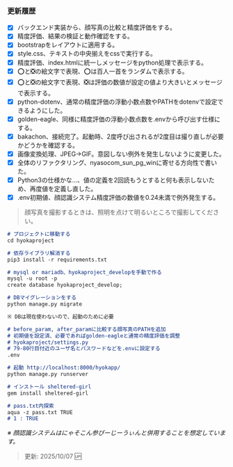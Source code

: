 ### 更新履歴

- [x] バックエンド実装から、顔写真の比較と精度評価をする。
- [x] 精度評価、結果の検証と動作確認をする。
- [x] bootstrapをレイアウトに適用する。
- [x] style.css、テキストの中央揃えをcssで実行する。
- [x] 精度評価、index.htmlに統一しメッセージをpython処理で表示する。
- [x] ⭕と❎の絵文字で表現、⭕は百人一首をランダムで表示する。
- [x] ⭕と❎の絵文字で表現、❎は評価の数値が設定の値より大きいとメッセージで表示する。
- [x] python-dotenv、通常の精度評価の浮動小数点数やPATHをdotenvで設定できるようにした。
- [x] golden-eagle、同様に精度評価の浮動小数点数を.envから呼び出す仕様にする。
- [x] bakachon、接続完了。起動時、2度呼び出されるが2度目は撮り直しが必要かどうかを確認する。
- [x] 画像変換処理、JPEG→GIF。意図しない例外を発生しないように変更した。
- [x] 全体のリファクタリング、nyasocom_sun_pg_winに寄せる方向性で書いた。
- [x] Python3の仕様かな...、値の定義を2回読もうとすると何も表示しないため、再度値を定義し直した。
- [x] .env初期値、顔認識システム精度評価の数値を0.24未満で例外発生する。

> 顔写真を撮影するときは、照明を点けて明るいところで撮影してください。

```markdown
# プロジェクトに移動する
cd hyokaproject

# 依存ライブラリ解消する
pip3 install -r requirements.txt

# mysql or mariadb、hyokaproject_developを手動で作る
mysql -u root -p
create database hyokaproject_develop;

# DBマイグレーションをする
python manage.py migrate

※ DBは現在使わないので、起動のために必要

# before_param, after_paramに比較する顔写真のPATHを追加
# 初期値を設定済、必要であればgolden-eagleと通常の精度評価を調整
# hyokaproject/settings.py
# 79-80行目付近のユーザ名とパスワードなどを.envに設定する
.env

# 起動 http://localhost:8000/hyokapp/
python manage.py runserver

# インストール sheltered-girl
gem install sheltered-girl

# pass.txt内探索
aqua -z pass.txt TRUE
# 1 : TRUE
```

_※ 顔認識システムはにゃそこん参ぴーじーうぃんと併用することを想定しています。_

> 更新: 2025/10/07 🆙
